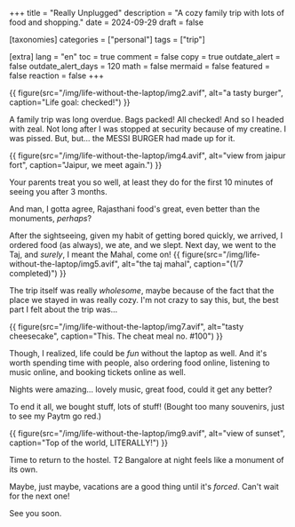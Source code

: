 +++
title = "Really Unplugged"
description = "A cozy family trip with lots of food and shopping."
date = 2024-09-29
draft = false

[taxonomies]
categories = ["personal"]
tags = ["trip"]

[extra]
lang = "en"
toc = true
comment = false
copy = true
outdate_alert = false
outdate_alert_days = 120
math = false
mermaid = false
featured = false
reaction = false
+++

{{ figure(src="/img/life-without-the-laptop/img2.avif", alt="a tasty burger", caption="Life goal: checked!") }}

A family trip was long overdue. Bags packed! All checked! And so I headed with zeal. Not long after I was stopped at security because of my creatine. I was pissed. But, but... the MESSI BURGER had made up for it.

{{ figure(src="/img/life-without-the-laptop/img4.avif", alt="view from jaipur fort", caption="Jaipur, we meet again.") }}

Your parents treat you so well, at least they do for the first 10 minutes of seeing you after 3 months.

And man, I gotta agree, Rajasthani food's great, even better than the monuments, *perhaps*?

After the sightseeing, given my habit of getting bored quickly, we arrived, I ordered food (as always), we ate, and we slept. Next day, we went to the Taj, and *surely*, I meant the Mahal, come on!
{{ figure(src="/img/life-without-the-laptop/img5.avif", alt="the taj mahal", caption="(1/7 completed)") }}

The trip itself was really *wholesome*, maybe because of the fact that the place we stayed in was really cozy. I'm not crazy to say this, but, the best part I felt about the trip was...

{{ figure(src="/img/life-without-the-laptop/img7.avif", alt="tasty cheesecake", caption="This. The cheat meal no. #100") }}

Though, I realized, life could be *fun* without the laptop as well. And it's worth spending time with people, also ordering food online, listening to music online, and booking tickets online as well.

Nights were amazing... lovely music, great food, could it get any better?

To end it all, we bought stuff, lots of stuff! (Bought too many souvenirs, just to see my Paytm go red.)

{{ figure(src="/img/life-without-the-laptop/img9.avif", alt="view of sunset", caption="Top of the world, LITERALLY!") }}

Time to return to the hostel. T2 Bangalore at night feels like a monument of its own.

Maybe, just maybe, vacations are a good thing until it's *forced*. Can't wait for the next one! 

See you soon.
